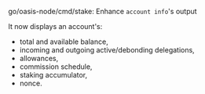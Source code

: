 go/oasis-node/cmd/stake: Enhance `account info`'s output

It now displays an account's:

- total and available balance,
- incoming and outgoing active/debonding delegations,
- allowances,
- commission schedule,
- staking accumulator,
- nonce.
